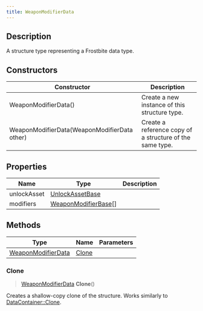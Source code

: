 ```yaml
---
title: WeaponModifierData
---
```

## Description

A structure type representing a Frostbite data type.

## Constructors

| Constructor                                  | Description                                              |
| -------------------------------------------- | -------------------------------------------------------- |
| WeaponModifierData()                         | Create a new instance of this structure type.            |
| WeaponModifierData(WeaponModifierData other) | Create a reference copy of a structure of the same type. |

## Properties

| Name        | Type                                         | Description |
| ----------- | -------------------------------------------- | ----------- |
| unlockAsset | [UnlockAssetBase](UnlockAssetBase)           |             |
| modifiers   | [WeaponModifierBase](WeaponModifierBase)\[\] |             |

## Methods

| Type                                     | Name            | Parameters |
| ---------------------------------------- | --------------- | ---------- |
| [WeaponModifierData](WeaponModifierData) | [Clone](#clone) |            |

### Clone

> [WeaponModifierData](WeaponModifierData) **Clone**()

Creates a shallow-copy clone of the structure. Works similarly to [DataContainer::Clone](/vext/ref/shared/class/datacontainer#clone).
